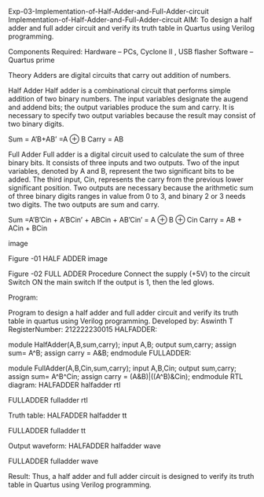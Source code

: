 Exp-03-Implementation-of-Half-Adder-and-Full-Adder-circuit
Implementation-of-Half-Adder-and-Full-Adder-circuit
AIM:
To design a half adder and full adder circuit and verify its truth table in Quartus using Verilog programming.

Components Required:
Hardware – PCs, Cyclone II , USB flasher Software – Quartus prime

Theory
Adders are digital circuits that carry out addition of numbers.

Half Adder
Half adder is a combinational circuit that performs simple addition of two binary numbers. The input variables designate the augend and addend bits; the output variables produce the sum and carry. It is necessary to specify two output variables because the result may consist of two binary digits.

Sum = A’B+AB’ =A ⊕ B Carry = AB

Full Adder
Full adder is a digital circuit used to calculate the sum of three binary bits. It consists of three inputs and two outputs. Two of the input variables, denoted by A and B, represent the two significant bits to be added. The third input, Cin, represents the carry from the previous lower significant position. Two outputs are necessary because the arithmetic sum of three binary digits ranges in value from 0 to 3, and binary 2 or 3 needs two digits. The two outputs are sum and carry.

Sum =A’B’Cin + A’BCin’ + ABCin + AB’Cin’ = A ⊕ B ⊕ Cin Carry = AB + ACin + BCin

image

Figure -01 HALF ADDER
image

Figure -02 FULL ADDER
Procedure
Connect the supply (+5V) to the circuit Switch ON the main switch If the output is 1, then the led glows.

Program:

Program to design a half adder and full adder circuit and verify its truth table in quartus using Verilog programming.
Developed by: Aswinth T
RegisterNumber: 212222230015
HALFADDER:

module HalfAdder(A,B,sum,carry);
input A,B;
output sum,carry;
assign sum= A^B;
assign carry = A&B;
endmodule
FULLADDER:

module FullAdder(A,B,Cin,sum,carry);
input A,B,Cin;
output sum,carry;
assign sum= A^B^Cin;
assign carry = (A&B)|((A^B)&Cin);
endmodule
RTL diagram:
HALFADDER
halfadder rtl

FULLADDER
fulladder rtl

Truth table:
HALFADDER
halfadder tt

FULLADDER
fulladder tt

Output waveform:
HALFADDER
halfadder wave

FULLADDER
fulladder wave

Result:
Thus, a half adder and full adder circuit is designed to verify its truth table in Quartus using Verilog programming.
